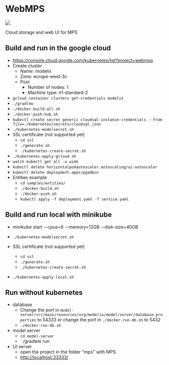 # WebMPS

<a href="https://build.mbeddr.com/project.html?projectId=WebMps_WebMpsBuild&tab=projectOverview"><img src="http://build.mbeddr.com/app/rest/builds/buildType:(id:WebMps_WebMpsBuild)/statusIcon"/></a>


Cloud storage and web UI for MPS

## Build and run in the google cloud

- https://console.cloud.google.com/kubernetes/list?project=webmps
- Create cluster
    - Name: modelix
    - Zone: europe-west-3c
    - Pool
        - Number of nodes: 1
        - Machine type: n1-standard-2
- `gcloud container clusters get-credentials modelix`
- `./gradlew`
- `./docker-build-all.sh`
- `./docker-push-hub.sh`
- `kubectl create secret generic cloudsql-instance-credentials --from-file=./kubernetes/secrets/cloudsql.json`
- `./kubernetes-modelsecret.sh`
- SSL certificate (not supported yet)
    - `cd ssl`
    - `./generate.sh`
    - `./kubernetes-create-secret.sh`
- `./kubernetes-apply-gcloud.sh`
- `watch kubectl get all -o wide`
- `kubectl delete horizontalpodautoscaler.autoscaling/ui-autoscaler`
- `kubectl delete deployment.apps/pgadmin`
- Entities example
    - `cd samples/entities/`
    - `./docker-build.sh`
    - `./docker-push.sh`
    - `kubectl apply -f deployment.yaml -f service.yaml`

## Build and run local with minikube

- minikube start --cpus=6 --memory=12GB --disk-size=40GB

- `./kubernetes-modelsecret.sh`
- SSL certificate (not supported yet)
    - `cd ssl`
    - `./generate.sh`
    - `./kubernetes-create-secret.sh`
- `./kubernetes-apply-local.sh`

## Run without kubernetes

- database
    - Change the port in `model-server/src/main/resources/org/modelix/model/server/database.properties` to 54333 or change the port in `./docker-run-db.sh` to 5432
    - `./docker-run-db.sh`
- model server
    - `cd model-server`
    - `./gradlew run
- UI server
    - open the project in the folder "mps" with MPS
    - <http://localhost:33333/>
